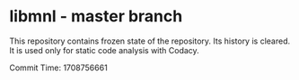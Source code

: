 # libmnl - master branch

This repository contains frozen state of the repository.
Its history is cleared. It is used only for static code
analysis with Codacy.

Commit Time: 1708756661